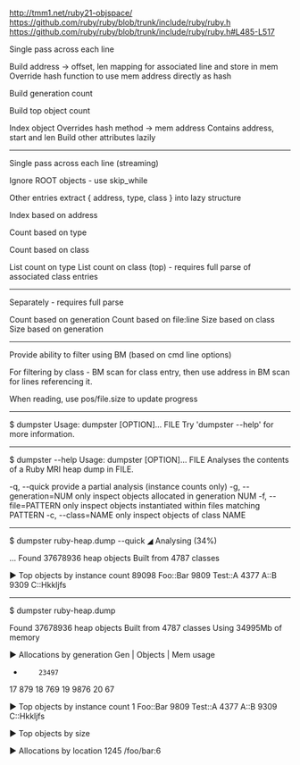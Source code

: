 http://tmm1.net/ruby21-objspace/
https://github.com/ruby/ruby/blob/trunk/include/ruby/ruby.h
https://github.com/ruby/ruby/blob/trunk/include/ruby/ruby.h#L485-L517

Single pass across each line

Build address -> offset, len mapping for associated line and store in mem
Override hash function to use mem address directly as hash

Build generation count

Build top object count




Index object
Overrides hash method -> mem address
Contains address, start and len
Build other attributes lazily

---

Single pass across each line (streaming)

Ignore ROOT objects - use skip_while

Other entries extract { address, type, class } into lazy structure

Index based on address

Count based on type

Count based on class




List count on type
List count on class (top) - requires full parse of associated class entries


---

Separately - requires full parse

Count based on generation
Count based on file:line
Size based on class
Size based on generation




---


Provide ability to filter using BM (based on cmd line options)

For filtering by class - BM scan for class entry, then use address in BM scan
for lines referencing it.

When reading, use pos/file.size to update progress



---
$ dumpster
Usage: dumpster [OPTION]... FILE
Try 'dumpster --help' for more information.

---
$ dumpster --help
Usage: dumpster [OPTION]... FILE
Analyses the contents of a Ruby MRI heap dump in FILE.

 -q, --quick           provide a partial analysis (instance counts only)
 -g, --generation=NUM  only inspect objects allocated in generation NUM
 -f, --file=PATTERN    only inspect objects instantiated within files matching PATTERN
 -c, --class=NAME      only inspect objects of class NAME

---
$ dumpster ruby-heap.dump --quick
◢ Analysing (34%)

...
Found 37678936 heap objects
Built from 4787 classes

► Top objects by instance count
  89098     Foo::Bar
  9809      Test::A
  4377      A::B
  9309      C::Hkkljfs


---
$ dumpster ruby-heap.dump

Found 37678936 heap objects
Built from 4787 classes
Using 34995Mb of memory

► Allocations by generation
  Gen     | Objects   | Mem usage
  *         23497
  17        879
  18        769
  19        9876
  20        67

► Top objects by instance count
  1         Foo::Bar
  9809      Test::A
  4377      A::B
  9309      C::Hkkljfs

► Top objects by size


► Allocations by location
  1245      /foo/bar:6
